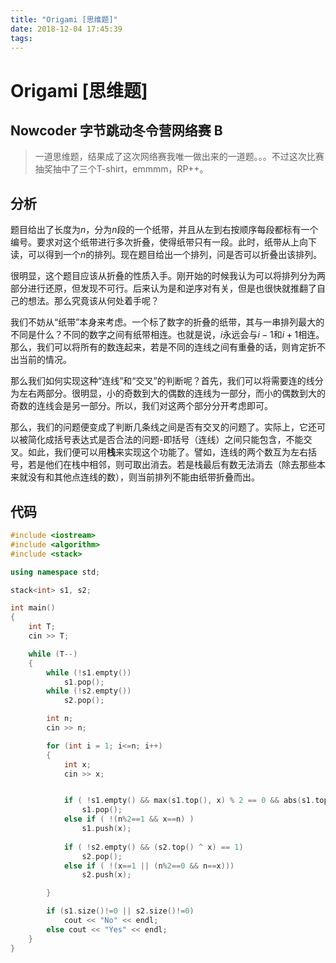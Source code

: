 ```yaml
---
title: "Origami [思维题]"
date: 2018-12-04 17:45:39
tags: 
---
```


# Origami [思维题]

## Nowcoder 字节跳动冬令营网络赛 B

> 一道思维题，结果成了这次网络赛我唯一做出来的一道题。。。不过这次比赛抽奖抽中了三个T-shirt，emmmm，RP++。

<!--more-->

## 分析

题目给出了长度为$n$，分为$n$段的一个纸带，并且从左到右按顺序每段都标有一个编号。要求对这个纸带进行多次折叠，使得纸带只有一段。此时，纸带从上向下读，可以得到一个$n$的排列。现在题目给出一个排列，问是否可以折叠出该排列。

很明显，这个题目应该从折叠的性质入手。刚开始的时候我认为可以将排列分为两部分进行还原，但发现不可行。后来认为是和逆序对有关，但是也很快就推翻了自己的想法。那么究竟该从何处着手呢？

我们不妨从“纸带”本身来考虑。一个标了数字的折叠的纸带，其与一串排列最大的不同是什么？不同的数字之间有纸带相连。也就是说，$i$永远会与$i-1$和$i+1$相连。那么，我们可以将所有的数连起来，若是不同的连线之间有重叠的话，则肯定折不出当前的情况。

那么我们如何实现这种“连线”和“交叉”的判断呢？首先，我们可以将需要连的线分为左右两部分。很明显，小的奇数到大的偶数的连线为一部分，而小的偶数到大的奇数的连线会是另一部分。所以，我们对这两个部分分开考虑即可。

那么，我们的问题便变成了判断几条线之间是否有交叉的问题了。实际上，它还可以被简化成括号表达式是否合法的问题-即括号（连线）之间只能包含，不能交叉。如此，我们便可以用**栈**来实现这个功能了。譬如，连线的两个数互为左右括号，若是他们在栈中相邻，则可取出消去。若是栈最后有数无法消去（除去那些本来就没有和其他点连线的数），则当前排列不能由纸带折叠而出。

## 代码

```C++
#include <iostream>
#include <algorithm>
#include <stack>

using namespace std;

stack<int> s1, s2;

int main()
{
    int T;
    cin >> T;

    while (T--)
    {
        while (!s1.empty())
            s1.pop();
        while (!s2.empty())
            s2.pop();

        int n;
        cin >> n;

        for (int i = 1; i<=n; i++)
        {
            int x;
            cin >> x;


            if ( !s1.empty() && max(s1.top(), x) % 2 == 0 && abs(s1.top()-x)==1 )
                s1.pop();
            else if ( !(n%2==1 && x==n) )
                s1.push(x);
            
            if ( !s2.empty() && (s2.top() ^ x) == 1)
                s2.pop();
            else if ( !(x==1 || (n%2==0 && n==x)))
                s2.push(x);

        }

        if (s1.size()!=0 || s2.size()!=0)
            cout << "No" << endl;
        else cout << "Yes" << endl;
    }
}
```